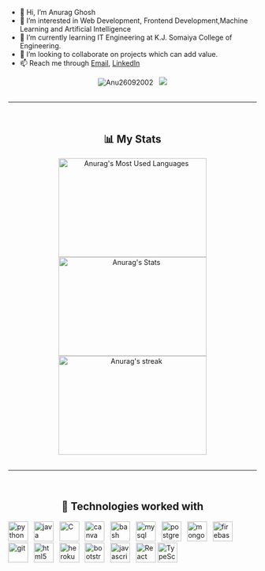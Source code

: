 - 👋 Hi, I’m Anurag Ghosh
- 👀 I’m interested in Web Development, Frontend Development,Machine Learning and Artificial Intelligence
- 🌱 I’m currently learning IT Engineering at K.J. Somaiya College of Engineering.
- 💞️ I’m looking to collaborate on projects which can add value.
- 📫 Reach me through <a href="mailto:ghoshanurag495@gmail.com">Email</a>,
                       <a href="https://www.linkedin.com/in/anurag-g-a01531198/">LinkedIn</a>

<div style="text-align: center;"> 
    <img src="https://komarev.com/ghpvc/?username=Anu26092002&label=Profile%20views&color=1E90FF&style=flat" alt="Anu26092002" />
    &nbsp;
    <img src="https://badges.pufler.dev/commits/monthly/Anu26092002" />
</div>

<br/>
<hr/>
<br/>

<div style="text-align: center;"> 
    <h2>📊 My Stats</h2>
    <a href="https://github.com/Anu26092002">
        <img height="200"  width="300" src="https://github-readme-stats.vercel.app/api/top-langs/?username=Anu26092002&&hide_title=false&hide_border=true&layout=compact&langs_count=8&exclude_repo=comp426&text_color=fff7ff&icon_color=ffffff&bg_color=151515" alt="Anurag's Most Used Languages" />
    </a>
    <a href="https://github.com/Anu26092002">
        <img height="200"  width="300" src="https://github-readme-stats.vercel.app/api?username=Anu26092002&hide_title=false&hide_border=true&show_icons=true&include_all_commits=true&count_private=true&line_height=21&text_color=fff7ff&icon_color=ffffff&bg_color=151515" alt="Anurag's Stats" />
    </a>
    <a href="https://github.com/Anu26092002">
        <img height="200"  width="300" title="🔥 Get streak stats for your profile at git.io/streak-stats" alt="Anurag's streak" src="https://github-readme-streak-stats.herokuapp.com/?user=Anu26092002&theme=neon-dark&hide_border=true"/>
    </a>
</div>
<br/>
<hr/>
<br/>

<div style="text-align: center;"> 
    <h2>🧩 Technologies worked with</h2>
    <p align="left">
        <img src="https://www.vectorlogo.zone/logos/python/python-icon.svg" alt="python" width="40" height="40" title="Python3"/>
        &nbsp;
        <img src="https://www.vectorlogo.zone/logos/java/java-icon.svg" alt="java" width="40" height="40" title="Java"/>
        &nbsp;
        <img src="https://cdn.iconscout.com/icon/free/png-512/c-programming-569564.png" alt="C" width="40" height="40" title="C"/>
        &nbsp;
        <img src="https://www.vectorlogo.zone/logos/r-project/r-project-icon.svg" alt="canva" width="40" height="40" title="R"/>
        &nbsp;
        <img src="https://www.vectorlogo.zone/logos/gnu_bash/gnu_bash-icon.svg" alt="bash" width="40" height="40" title="Bash"/>
        &nbsp;
        <img src="https://www.vectorlogo.zone/logos/mysql/mysql-icon.svg" alt="mysql" width="40" height="40" title="MySQL"/>
        &nbsp;
        <img src="https://www.vectorlogo.zone/logos/postgresql/postgresql-icon.svg" alt="postgresql" width="40" height="40" title="PostgreSQL"/>
        &nbsp;
        <img src="https://www.vectorlogo.zone/logos/mongodb/mongodb-icon.svg" alt="mongodb" width="40" height="40" title="MongoDB"/>
        &nbsp;
        <img src="https://www.vectorlogo.zone/logos/firebase/firebase-icon.svg" alt="firebase" width="40" height="40" title="Firebase"/>
        &nbsp;
        <img src="https://www.vectorlogo.zone/logos/git-scm/git-scm-icon.svg" alt="git" width="40" height="40" title="Git"/>
        &nbsp;
        <img src="https://www.vectorlogo.zone/logos/w3_html5/w3_html5-icon.svg" alt="html5" width="40" height="40" title="HTML5" />
        &nbsp;
        <img src="https://upload.wikimedia.org/wikipedia/commons/thumb/6/62/CSS3_logo.svg/768px-CSS3_logo.svg.png" alt="heroku" width="40" height="40" title="CSS3" />
        &nbsp;
        <img src="https://www.vectorlogo.zone/logos/getbootstrap/getbootstrap-icon.svg" alt="bootstrap" width="40" height="40" title="Bootstrap"/>
        &nbsp;
        <img src="https://www.vectorlogo.zone/logos/javascript/javascript-icon.svg" alt="javascript" width="40" height="40" title="Javascript" />
        &nbsp;
         <img src="https://www.vectorlogo.zone/logos/reactjs/reactjs-icon.svg" alt="React" width="40" height="40" title="React JS"/>
        <img src="https://www.vectorlogo.zone/logos/typescriptlang/typescriptlang-icon.svg" alt="TypeScript" width="40" height="40"title="TypeScript"/>
    </p>
</div>

<!---
Anu26092002/Anu26092002 is a ✨ special ✨ repository because its `README.md` (this file) appears on your GitHub profile.
You can click the Preview link to take a look at your changes.
--->

